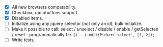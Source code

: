 - [x] All new browsers compatability.
- [x] Checkbox, radiobuttons support.
- [x] Disabled items.
- [ ] Initialize using any jquery selector (not only an id), bulk initialize.
- [ ] Make it possible to call: select / unselect / disable / enable / getSelected / reset - programmatically f.e. `$(...).multiPicker('select', [1, 2]);`
- [ ] Write tests.
